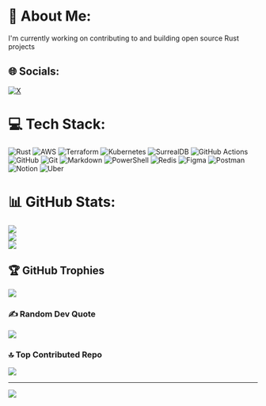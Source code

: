 # 💫 About Me:
I'm currently working on contributing to and building open source Rust projects


## 🌐 Socials:
[![X](https://img.shields.io/badge/X-black.svg?logo=X&logoColor=white)](https://x.com/https://x.com/officialdennisn) 

# 💻 Tech Stack:
![Rust](https://img.shields.io/badge/rust-%23000000.svg?style=plastic&logo=rust&logoColor=white) ![AWS](https://img.shields.io/badge/AWS-%23FF9900.svg?style=plastic&logo=amazon-aws&logoColor=white) ![Terraform](https://img.shields.io/badge/terraform-%235835CC.svg?style=plastic&logo=terraform&logoColor=white) ![Kubernetes](https://img.shields.io/badge/kubernetes-%23326ce5.svg?style=plastic&logo=kubernetes&logoColor=white) ![SurrealDB](https://img.shields.io/badge/SurrealDB-FF00A0?style=plastic&logo=surrealdb&logoColor=white) ![GitHub Actions](https://img.shields.io/badge/github%20actions-%232671E5.svg?style=plastic&logo=githubactions&logoColor=white) ![GitHub](https://img.shields.io/badge/github-%23121011.svg?style=plastic&logo=github&logoColor=white) ![Git](https://img.shields.io/badge/git-%23F05033.svg?style=plastic&logo=git&logoColor=white) ![Markdown](https://img.shields.io/badge/markdown-%23000000.svg?style=plastic&logo=markdown&logoColor=white) ![PowerShell](https://img.shields.io/badge/PowerShell-%235391FE.svg?style=plastic&logo=powershell&logoColor=white) ![Redis](https://img.shields.io/badge/redis-%23DD0031.svg?style=plastic&logo=redis&logoColor=white) ![Figma](https://img.shields.io/badge/figma-%23F24E1E.svg?style=plastic&logo=figma&logoColor=white) ![Postman](https://img.shields.io/badge/Postman-FF6C37?style=plastic&logo=postman&logoColor=white) ![Notion](https://img.shields.io/badge/Notion-%23000000.svg?style=plastic&logo=notion&logoColor=white) ![Uber](https://img.shields.io/badge/Uber-%23000000.svg?style=plastic&logo=Uber&logoColor=white) 
# 📊 GitHub Stats:
![](https://github-readme-stats.vercel.app/api?username=DennisN22042003&theme=dark&hide_border=false&include_all_commits=true&count_private=true)<br/>
![](https://nirzak-streak-stats.vercel.app/?user=DennisN22042003&theme=dark&hide_border=false)<br/>
![](https://github-readme-stats.vercel.app/api/top-langs/?username=DennisN22042003&theme=dark&hide_border=false&include_all_commits=true&count_private=true&layout=compact)

## 🏆 GitHub Trophies
![](https://github-profile-trophy.vercel.app/?username=DennisN22042003&theme=dark&no-frame=false&no-bg=false&margin-w=4)

### ✍️ Random Dev Quote
![](https://quotes-github-readme.vercel.app/api?type=horizontal&theme=dark)

### 🔝 Top Contributed Repo
![](https://github-contributor-stats.vercel.app/api?username=DennisN22042003&limit=5&theme=dark&combine_all_yearly_contributions=true)

---
[![](https://visitcount.itsvg.in/api?id=DennisN22042003&icon=0&color=0)](https://visitcount.itsvg.in)

<!-- Proudly created with GPRM ( https://gprm.itsvg.in ) -->
